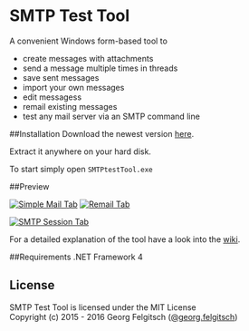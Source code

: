 # SMTP Test Tool

A convenient Windows form-based tool to

- create messages with attachments
- send a message multiple times in threads
- save sent messages
- import your own messages
- edit messagess
- remail existing messages
- test any mail server via an SMTP command line


##Installation
Download the newest version [here](https://raw.githubusercontent.com/georgjf/SMTPtool/master/SMTPtool%20v4.zip). 

Extract it anywhere on your hard disk.

To start simply open `SMTPtestTool.exe`


##Preview

[![Simple Mail Tab][2]][1] [![Remail Tab][4]][3] 

[![SMTP Session Tab][6]][5]

For a detailed explanation of the tool have a look into the [wiki](https://github.com/georgjf/SMTPtool/wiki).  


##Requirements
.NET Framework 4


## License
SMTP Test Tool is licensed under the MIT License  
Copyright (c) 2015 - 2016 Georg Felgitsch ([@georg.felgitsch](https://twitter.com/GeorgFelgitsch))



  [1]: https://raw.githubusercontent.com/georgjf/SMTPtool/master/assets/simpleMailTab.PNG
  [2]: https://raw.githubusercontent.com/georgjf/SMTPtool/master/assets/SimpleMailTab_small.png
  [3]: https://raw.githubusercontent.com/georgjf/SMTPtool/master/assets/remailTab.PNG
  [4]: https://raw.githubusercontent.com/georgjf/SMTPtool/master/assets/remailTab_small.PNG
  [5]: https://raw.githubusercontent.com/georgjf/SMTPtool/master/assets/sessionTab.PNG
  [6]: https://raw.githubusercontent.com/georgjf/SMTPtool/master/assets/sessionTab_small.PNG